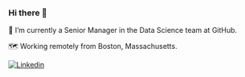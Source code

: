 ### Hi there 👋

🔭 I’m currently a Senior Manager in the Data Science team at GitHub.

🗺️ Working remotely from Boston, Massachusetts.

[![Linkedin](https://i.stack.imgur.com/gVE0j.png)](https://www.linkedin.com/in/julianeagu/)

<!--
**julianeagu/julianeagu** is a ✨ _special_ ✨ repository because its `README.md` (this file) appears on your GitHub profile.

Here are some ideas to get you started:

- 🔭 I’m currently working on ...
- 🌱 I’m currently learning ...
- 👯 I’m looking to collaborate on ...
- 🤔 I’m looking for help with ...
- 💬 Ask me about ...
- 📫 How to reach me: ...
- 😄 Pronouns: ...
- ⚡ Fun fact: ...
-->
